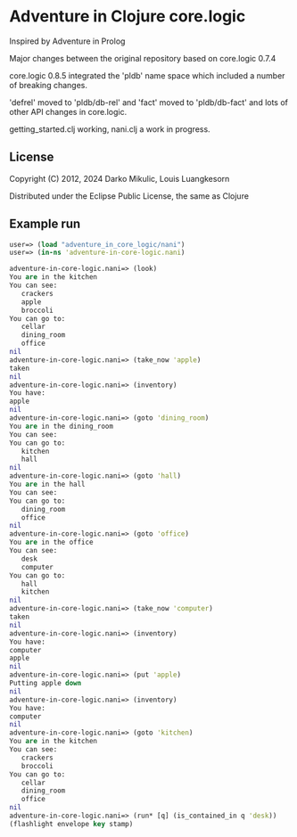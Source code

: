 # Adventure in Clojure core.logic

Inspired by Adventure in Prolog

Major changes between the original repository based on core.logic 0.7.4

core.logic 0.8.5 integrated the 'pldb' name space which included a number of breaking changes.
  
'defrel' moved to 'pldb/db-rel' and 'fact' moved to 'pldb/db-fact' and lots of other API changes in core.logic.

getting_started.clj working, nani.clj a work in progress.


## License

Copyright (C) 2012, 2024 Darko Mikulic, Louis Luangkesorn

Distributed under the Eclipse Public License, the same as Clojure

## Example run

```clj
user=> (load "adventure_in_core_logic/nani")
user=> (in-ns 'adventure-in-core-logic.nani)
```

```clj
adventure-in-core-logic.nani=> (look)
You are in the kitchen
You can see: 
   crackers
   apple
   broccoli
You can go to: 
   cellar
   dining_room
   office
nil
adventure-in-core-logic.nani=> (take_now 'apple)
taken
nil
adventure-in-core-logic.nani=> (inventory)
You have: 
apple
nil
adventure-in-core-logic.nani=> (goto 'dining_room)
You are in the dining_room
You can see: 
You can go to: 
   kitchen
   hall
nil
adventure-in-core-logic.nani=> (goto 'hall)
You are in the hall
You can see: 
You can go to: 
   dining_room
   office
nil
adventure-in-core-logic.nani=> (goto 'office)
You are in the office
You can see: 
   desk
   computer
You can go to: 
   hall
   kitchen
nil
adventure-in-core-logic.nani=> (take_now 'computer)
taken
nil
adventure-in-core-logic.nani=> (inventory)
You have: 
computer
apple
nil
adventure-in-core-logic.nani=> (put 'apple)
Putting apple down
nil
adventure-in-core-logic.nani=> (inventory)
You have: 
computer
nil
adventure-in-core-logic.nani=> (goto 'kitchen)
You are in the kitchen
You can see: 
   crackers
   broccoli
You can go to: 
   cellar
   dining_room
   office
nil
adventure-in-core-logic.nani=> (run* [q] (is_contained_in q 'desk))
(flashlight envelope key stamp)
```
